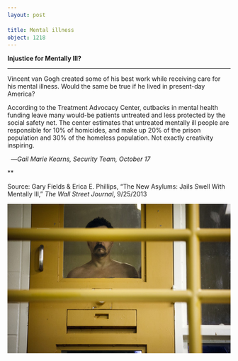 ```yaml
---
layout: post

title: Mental illness
object: 1218
---
```

**Injustice for Mentally Ill?**

****

Vincent van Gogh created some of his best work while receiving care for his mental illness. Would the same be true if he lived in present-day America? 

According to the Treatment Advocacy Center, cutbacks in mental health funding leave many would-be patients untreated and less protected by the social safety net. The center estimates that untreated mentally ill people are responsible for 10% of homicides, and make up 20% of the prison population and 30% of the homeless population. Not exactly creativity inspiring.

  —*Gail Marie Kearns, Security Team, October 17*

**

Source: Gary Fields & Erica E. Phillips, “The New Asylums: Jails Swell With Mentally Ill,” *The Wall Street Journal*, 9/25/2013 

![](../images/13.10.17.Kearns.MentalIllnessEDIT-1.jpeg)

